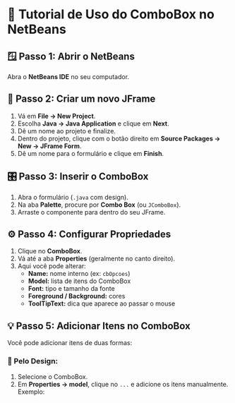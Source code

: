 # 🧭 Tutorial de Uso do ComboBox no NetBeans

## 🪟 Passo 1: Abrir o NetBeans
Abra o **NetBeans IDE** no seu computador.

## 🧱 Passo 2: Criar um novo JFrame
1. Vá em **File → New Project**.  
2. Escolha **Java → Java Application** e clique em **Next**.  
3. Dê um nome ao projeto e finalize.  
4. Dentro do projeto, clique com o botão direito em **Source Packages → New → JFrame Form**.  
5. Dê um nome para o formulário e clique em **Finish**.

## 🎛️ Passo 3: Inserir o ComboBox
1. Abra o formulário (`.java` com design).  
2. Na aba **Palette**, procure por **Combo Box** (ou `JComboBox`).  
3. Arraste o componente para dentro do seu JFrame.

## ⚙️ Passo 4: Configurar Propriedades
1. Clique no **ComboBox**.  
2. Vá até a aba **Properties** (geralmente no canto direito).  
3. Aqui você pode alterar:
   - **Name:** nome interno (ex: `cbOpcoes`)  
   - **Model:** lista de itens do ComboBox  
   - **Font:** tipo e tamanho da fonte  
   - **Foreground / Background:** cores  
   - **ToolTipText:** dica que aparece ao passar o mouse  

## 💡 Passo 5: Adicionar Itens no ComboBox
Você pode adicionar itens de duas formas:

### 🔹 Pelo **Design**:
1. Selecione o ComboBox.  
2. Em **Properties → model**, clique no `...` e adicione os itens manualmente.  
   Exemplo:  
